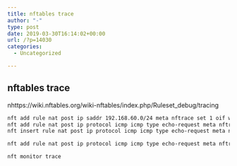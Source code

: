 ```yaml
---
title: nftables trace
author: "-"
type: post
date: 2019-03-30T16:14:02+00:00
url: /?p=14030
categories:
  - Uncategorized

---
```

## nftables trace
nhttps://wiki.nftables.org/wiki-nftables/index.php/Ruleset_debug/tracing

```bash
nft add rule nat post ip saddr 192.168.60.0/24 meta nftrace set 1 oif wlp3s0 masquerade
nft add rule nat post ip protocol icmp icmp type echo-request meta nftrace set 1 accept
nft insert rule nat post ip protocol icmp icmp type echo-request meta nftrace set 1 accept

nft add rule nat post ip protocol icmp icmp type echo-request meta nftrace set 1 log

nft monitor trace
```